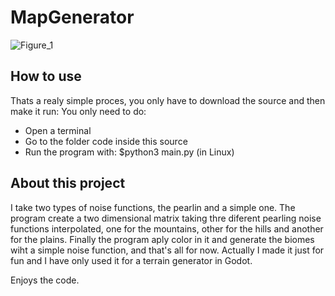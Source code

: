 # MapGenerator
![Figure_1](https://user-images.githubusercontent.com/56485173/99884142-1d7f5780-2c2c-11eb-8eb4-e7cab2aa0b84.png)

## How to use
Thats a realy simple proces, you only have to download the source and then make it run:
You only need to do:
  - Open a terminal
  - Go to the folder code inside this source
  - Run the program with: $python3 main.py  (in Linux)

## About this project
I take two types of noise functions, the pearlin and a simple one. The program create a two dimensional matrix taking thre diferent pearling noise functions interpolated, one for the mountains, other for the hills and another for the plains. Finally the program aply color in it and generate the biomes wiht a simple noise function, and that's all for now. Actually I made it just for fun and I have only used it for a terrain generator in Godot.

Enjoys the code.
